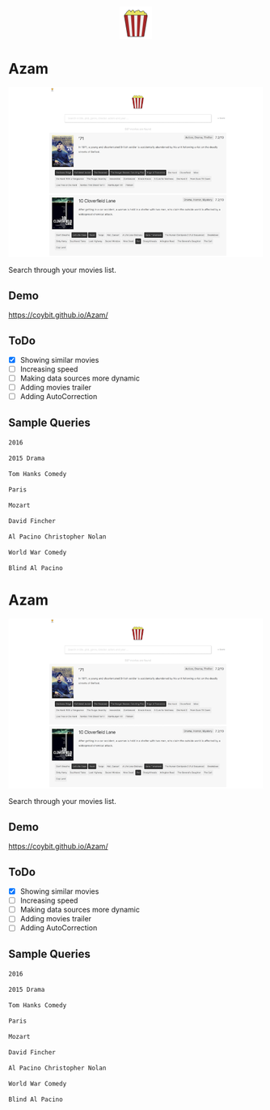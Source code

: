 <p align="center">
  <img src="img/azam.png" width="64"/>
</p>

# Azam
<p align="center">
  <img src="shots/01.png" width="700"/>
</p>

Search through your movies list.

## Demo
https://coybit.github.io/Azam/

## ToDo
- [X] Showing similar movies
- [ ] Increasing speed
- [ ] Making data sources more dynamic
- [ ] Adding movies trailer
- [ ] Adding AutoCorrection

## Sample Queries


`2016`

`2015 Drama`

`Tom Hanks Comedy`

`Paris`

`Mozart`

`David Fincher`

`Al Pacino Christopher Nolan`

`World War Comedy`

`Blind Al Pacino`


# Azam
<p align="center">
  <img src="shots/01.png" width="700"/>
</p>

Search through your movies list.

## Demo
https://coybit.github.io/Azam/

## ToDo
- [X] Showing similar movies
- [ ] Increasing speed
- [ ] Making data sources more dynamic
- [ ] Adding movies trailer
- [ ] Adding AutoCorrection

## Sample Queries


`2016`

`2015 Drama`

`Tom Hanks Comedy`

`Paris`

`Mozart`

`David Fincher`

`Al Pacino Christopher Nolan`

`World War Comedy`

`Blind Al Pacino`
